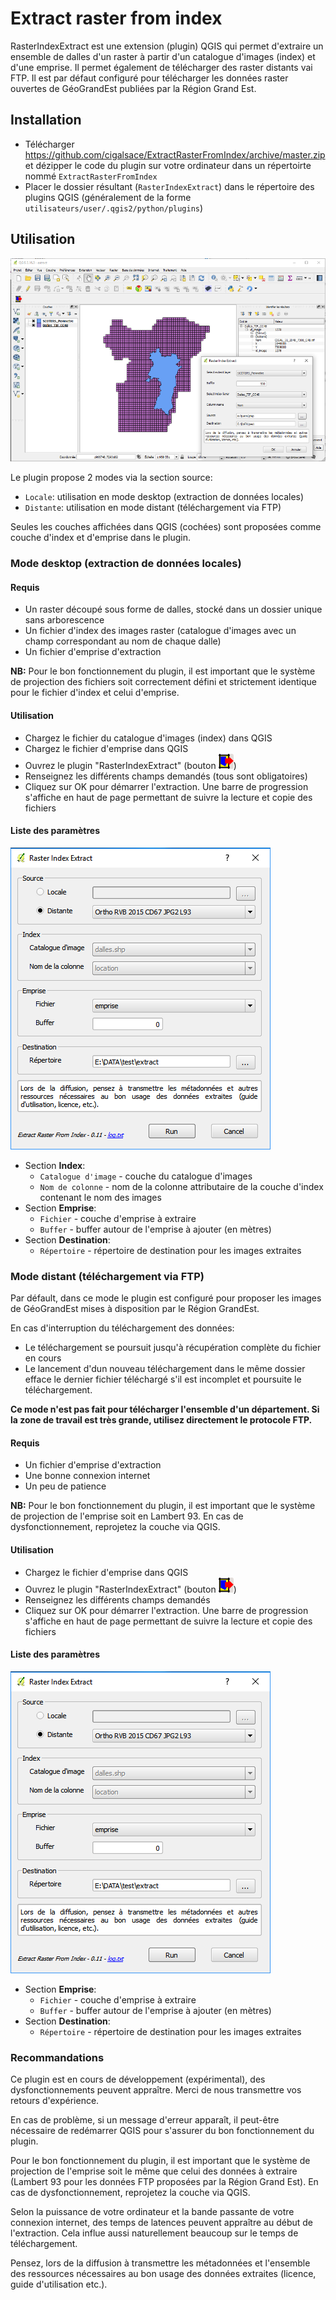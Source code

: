 # Extract raster from index

RasterIndexExtract est une extension (plugin) QGIS qui permet d'extraire un ensemble de dalles d'un raster à partir d'un catalogue d'images (index) et d'une emprise.
Il permet également de télécharger des raster distants vai FTP. Il est par défaut configuré pour télécharger les données raster ouvertes de GéoGrandEst publiées par la Région Grand Est.

## Installation

- Télécharger https://github.com/cigalsace/ExtractRasterFromIndex/archive/master.zip et dézipper le code du plugin sur votre ordinateur dans un répertoirte nommé `ExtractRasterFromIndex`
- Placer le dossier résultant (`RasterIndexExtract`) dans le répertoire des plugins QGIS (généralement de la forme `utilisateurs/user/.qgis2/python/plugins`)

## Utilisation

![qgis_window.png](images/qgis_window.png)

Le plugin propose 2 modes via la section source:
- `Locale`: utilisation en mode desktop (extraction de données locales)
- `Distante`: utilisation en mode distant (téléchargement via FTP)

Seules les couches affichées dans QGIS (cochées) sont proposées comme couche d'index et d'emprise dans le plugin.

### Mode desktop (extraction de données locales)

#### Requis

- Un raster découpé sous forme de dalles, stocké dans un dossier unique sans arborescence
- Un fichier d'index des images raster (catalogue d'images avec un champ correspondant au nom de chaque dalle)
- Un fichier d'emprise d'extraction

**NB:** Pour le bon fonctionnement du plugin, il est important que le système de projection des fichiers soit correctement défini et strictement identique pour le fichier d'index et celui d'emprise.

#### Utilisation

- Chargez le fichier du catalogue d'images (index) dans QGIS
- Chargez le fichier d'emprise dans QGIS
- Ouvrez le plugin "RasterIndexExtract" (bouton ![icon.png](images/icon.png))
- Renseignez les différents champs demandés (tous sont obligatoires)
- Cliquez sur OK pour démarrer l'extraction. Une barre de progression s'affiche en haut de page permettant de suivre la lecture et copie des fichiers

#### Liste des paramètres

![plugin_dialog.png](images/plugin_dialog.png)

- Section **Index**:
    - `Catalogue d'image` - couche du catalogue d'images
    - `Nom de colonne` - nom de la colonne attributaire de la couche d'index contenant le nom des images
- Section **Emprise**:
    - `Fichier` - couche d'emprise à extraire
    - `Buffer` - buffer autour de l'emprise à ajouter (en mètres)
- Section **Destination**:
    - `Répertoire` - répertoire de destination pour les images extraites


### Mode distant (téléchargement via FTP)

Par défault, dans ce mode le plugin est configuré pour proposer les images de GéoGrandEst mises à disposition par le Région GrandEst.

En cas d'interruption du téléchargement des données:
- Le téléchargement se poursuit jusqu'à récupération complète du fichier en cours
- Le lancement d'dun nouveau téléchargement dans le même dossier efface le dernier fichier téléchargé s'il est incomplet et poursuite le téléchargement.

**Ce mode n'est pas fait pour télécharger l'ensemble d'un département. Si la zone de travail est très grande, utilisez directement le protocole FTP.**

#### Requis

- Un fichier d'emprise d'extraction
- Une bonne connexion internet
- Un peu de patience

**NB:** Pour le bon fonctionnement du plugin, il est important que le système de projection de l'emprise soit en Lambert 93. En cas de dysfonctionnement, reprojetez la couche via QGIS.

#### Utilisation

- Chargez le fichier d'emprise dans QGIS
- Ouvrez le plugin "RasterIndexExtract" (bouton ![icon.png](images/icon.png))
- Renseignez les différents champs demandés
- Cliquez sur OK pour démarrer l'extraction. Une barre de progression s'affiche en haut de page permettant de suivre la lecture et copie des fichiers

#### Liste des paramètres

![plugin_dialog.png](images/plugin_dialog.png)

- Section **Emprise**:
    - `Fichier` - couche d'emprise à extraire
    - `Buffer` - buffer autour de l'emprise à ajouter (en mètres)
- Section **Destination**:
    - `Répertoire` - répertoire de destination pour les images extraites


### Recommandations

Ce plugin est en cours de développement (expérimental), des dysfonctionnements peuvent appraître. Merci de nous transmettre vos retours d'expérience.

En cas de problème, si un message d'erreur apparaît, il peut-être nécessaire de redémarrer QGIS pour s'assurer du bon fonctionnement du plugin.

Pour le bon fonctionnement du plugin, il est important que le système de projection de l'emprise soit le même que celui des données à extraire (Lambert 93 pour les données FTP proposées par la Région Grand Est). En cas de dysfonctionnement, reprojetez la couche via QGIS.

Selon la puissance de votre ordinateur et la bande passante de votre connexion internet, des temps de latences peuvent appraître au début de l'extraction. Cela influe aussi naturellement beaucoup sur le temps de téléchargement.

Pensez, lors de la diffusion à transmettre les métadonnées et l'ensemble des ressources nécessaires au bon usage des données extraites (licence, guide d'utilisation etc.).
